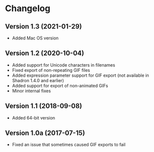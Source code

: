 
# Changelog

## Version 1.3 (2021-01-29)

- Added Mac OS version

## Version 1.2 (2020-10-04)

- Added support for Unicode characters in filenames
- Fixed export of non-repeating GIF files
- Added expression parameter support for GIF export (not available in Shadron 1.4.0 and earlier)
- Added support for export of non-animated GIFs
- Minor internal fixes

## Version 1.1 (2018-09-08)

- Added 64-bit version

## Version 1.0a (2017-07-15)

- Fixed an issue that sometimes caused GIF exports to fail
